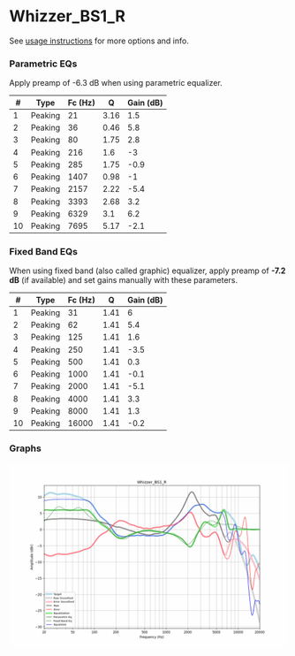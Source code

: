 # Whizzer_BS1_R
See [usage instructions](https://github.com/jaakkopasanen/AutoEq#usage) for more options and info.

### Parametric EQs
Apply preamp of -6.3 dB when using parametric equalizer.

|   # | Type    |   Fc (Hz) |    Q |   Gain (dB) |
|-----|---------|-----------|------|-------------|
|   1 | Peaking |        21 | 3.16 |         1.5 |
|   2 | Peaking |        36 | 0.46 |         5.8 |
|   3 | Peaking |        80 | 1.75 |         2.8 |
|   4 | Peaking |       216 | 1.6  |        -3   |
|   5 | Peaking |       285 | 1.75 |        -0.9 |
|   6 | Peaking |      1407 | 0.98 |        -1   |
|   7 | Peaking |      2157 | 2.22 |        -5.4 |
|   8 | Peaking |      3393 | 2.68 |         3.2 |
|   9 | Peaking |      6329 | 3.1  |         6.2 |
|  10 | Peaking |      7695 | 5.17 |        -2.1 |

### Fixed Band EQs
When using fixed band (also called graphic) equalizer, apply preamp of **-7.2 dB** (if available) and set gains manually with these parameters.

|   # | Type    |   Fc (Hz) |    Q |   Gain (dB) |
|-----|---------|-----------|------|-------------|
|   1 | Peaking |        31 | 1.41 |         6   |
|   2 | Peaking |        62 | 1.41 |         5.4 |
|   3 | Peaking |       125 | 1.41 |         1.6 |
|   4 | Peaking |       250 | 1.41 |        -3.5 |
|   5 | Peaking |       500 | 1.41 |         0.3 |
|   6 | Peaking |      1000 | 1.41 |        -0.1 |
|   7 | Peaking |      2000 | 1.41 |        -5.1 |
|   8 | Peaking |      4000 | 1.41 |         3.3 |
|   9 | Peaking |      8000 | 1.41 |         1.3 |
|  10 | Peaking |     16000 | 1.41 |        -0.2 |

### Graphs
![](./Whizzer_BS1_R.png)
